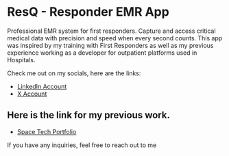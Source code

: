 # ResQ - Responder EMR App

Professional EMR system for first responders. Capture and access critical medical data with precision and speed when every second counts.
This app was inspired by my training with First Responders as well as my previous experience working as a developer for outpatient platforms used in Hospitals. 

Check me out on my socials, here are the links:

- [LinkedIn Account](https://www.linkedin.com/in/lordchristian-regacho/)
- [X Account](https://x.com/LChristianDev)

## Here is the link for my previous work. 
- [Space Tech Portfolio](https://space-tech-folio.vercel.app/)

If you have any inquiries, feel free to reach out to me

